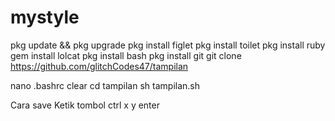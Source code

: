 # mystyle
pkg update && pkg upgrade
pkg install figlet
pkg install toilet
pkg install ruby
gem install lolcat
pkg install bash
pkg install git
git clone https://github.com/glitchCodes47/tampilan

nano .bashrc
clear
cd tampilan
sh tampilan.sh

Cara save
Ketik tombol ctrl x y enter

